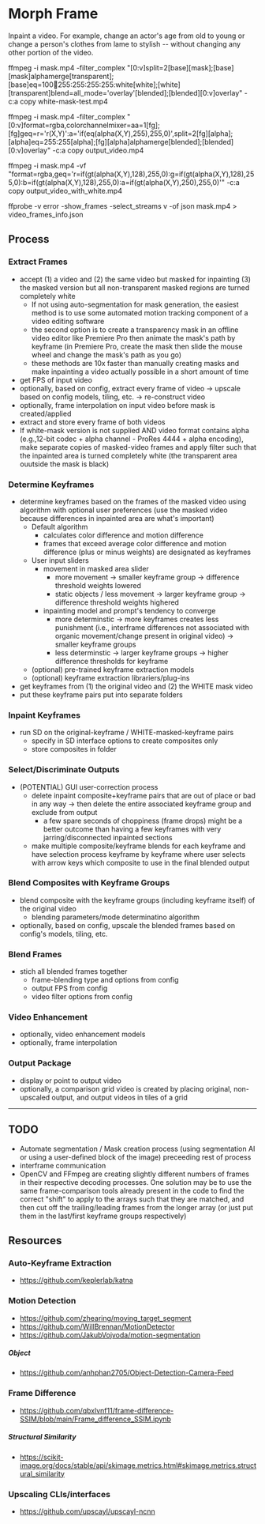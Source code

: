 # Morph Frame

Inpaint a video. For example, change an actor's age from old to young or change a person's clothes from lame to stylish -- without changing any other portion of the video. 


ffmpeg -i mask.mp4 -filter_complex "[0:v]split=2[base][mask];[base][mask]alphamerge[transparent];[base]eq=100:100:255:255:255:255:white[white];[white][transparent]blend=all_mode='overlay'[blended];[blended][0:v]overlay" -c:a copy white-mask-test.mp4

ffmpeg -i mask.mp4 -filter_complex "[0:v]format=rgba,colorchannelmixer=aa=1[fg];[fg]geq=r='r(X,Y)':a='if(eq(alpha(X,Y),255),255,0)',split=2[fg][alpha];[alpha]eq=255:255[alpha];[fg][alpha]alphamerge[blended];[blended][0:v]overlay" -c:a copy output_video.mp4

ffmpeg -i mask.mp4 -vf "format=rgba,geq='r=if(gt(alpha(X,Y),128),255,0):g=if(gt(alpha(X,Y),128),255,0):b=if(gt(alpha(X,Y),128),255,0):a=if(gt(alpha(X,Y),250),255,0)'" -c:a copy output_video_with_white.mp4

ffprobe -v error -show_frames -select_streams v -of json mask.mp4 > video_frames_info.json

## Process


### Extract Frames
- accept (1) a video and (2) the same video but masked for inpainting (3) the masked version but all non-transparent masked regions are turned completely white
    - If not using auto-segmentation for mask generation, the easiest method is to use some automated motion tracking component of a video editing software
    - the second option is to create a transparency mask in an offline video editor like Premiere Pro then animate the mask's path by keyframe (in Premiere Pro, create the mask then slide the mouse wheel and change the mask's path as you go)
    - these methods are 10x faster than manually creating masks and make inpainting a video actually possible in a short amount of time
- get FPS of input video
- optionally, based on config, extract every frame of video -> upscale based on config models, tiling, etc. -> re-construct video
- optionally, frame interpolation on input video before mask is created/applied
- extract and store every frame of both videos
- If white-mask version is not supplied AND video format contains alpha (e.g.,12-bit codec + alpha channel - ProRes 4444 + alpha encoding), make separate copies of masked-video frames and apply filter such that the inpainted area is turned completely white (the transparent area ouutside the mask is black)

### Determine Keyframes
- determine keyframes based on the frames of the masked video using algorithm with optional user preferences (use the masked video because differences in inpainted area are what's important)
    - Default algorithm
        - calculates color difference and motion difference
        - frames that exceed average color difference and motion difference (plus or minus weights) are designated as keyframes
    - User input sliders
        - movement in masked area slider
            - more movement -> smaller keyframe group -> difference threshold weights lowered
            - static objects / less movement -> larger keyframe group -> difference threshold weights highered
        - inpainting model and prompt's tendency to converge
            - more determinstic -> more keyframes creates less punishment (i.e., interframe differences not associated with organic movement/change present in original video) ->  smaller keyframe groups
            - less determinstic -> larger keyframe groups -> higher difference thresholds for keyframe
    - (optional) pre-trained keyframe extraction models
    - (optional) keyframe extraction librariers/plug-ins
- get keyframes from (1) the original video and (2) the WHITE mask video
- put these keyframe pairs put into separate folders

### Inpaint Keyframes
- run SD on the original-keyframe / WHITE-masked-keyframe pairs
    - specify in SD interface options to create composites only 
    - store composites in folder

### Select/Discriminate Outputs
- (POTENTIAL) GUI user-correction process
    - delete inpaint composite+keyframe pairs that are out of place or bad in any way -> then delete the entire associated keyframe group and exclude from output
        - a few spare seconds of choppiness (frame drops) might be a better outcome than having a few keyframes with very jarring/disconnected inpainted sections
    - make multiple composite/keyframe blends for each keyframe and have selection process keyframe by keyframe where user selects with arrow keys which composite to use in the final blended output

### Blend Composites with Keyframe Groups
- blend composite with the keyframe groups (including keyframe itself) of the original video
    - blending parameters/mode determinatino algorithm
- optionally, based on config, upscale the blended frames based on config's models, tiling, etc.

### Blend Frames 
- stich all blended frames together
    - frame-blending type and options from config
    - output FPS from config
    - video filter options from config

### Video Enhancement
- optionally, video enhancement models
- optionally, frame interpolation

### Output Package
- display or point to output video
- optionally, a comparison grid video is created by placing original, non-upscaled output, and output videos in tiles of a grid


----

## TODO

- Automate segmentation / Mask creation process (using segmentation AI or using a user-defined block of the image) preceeding rest of process
- interframe communication
- OpenCV and FFmpeg are creating slightly different numbers of frames in their respective decoding processes. One solution may be to use the same frame-comparison tools already present in the code to find the correct "shift" to apply to the arrays such that they are matched, and then cut off the trailing/leading frames from the longer array (or just put them in the last/first keyframe groups respectively)

## Resources 

### Auto-Keyframe Extraction
- https://github.com/keplerlab/katna

### Motion Detection
- https://github.com/zhearing/moving_target_segment
- https://github.com/WillBrennan/MotionDetector
- https://github.com/JakubVojvoda/motion-segmentation
##### Object
- https://github.com/anhphan2705/Object-Detection-Camera-Feed

### Frame Difference
- https://github.com/qbxlvnf11/frame-difference-SSIM/blob/main/Frame_difference_SSIM.ipynb
##### Structural Similarity 
- https://scikit-image.org/docs/stable/api/skimage.metrics.html#skimage.metrics.structural_similarity

### Upscaling CLIs/interfaces
- https://github.com/upscayl/upscayl-ncnn